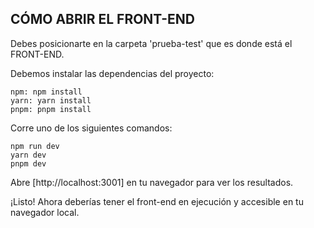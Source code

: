 ## CÓMO ABRIR EL FRONT-END

Debes posicionarte en la carpeta 'prueba-test' que es donde está el FRONT-END.

Debemos instalar las dependencias del proyecto:

``` (Cualquiera de las 3 opciones funciona si tienes instalado previamente el gestor de paquetes).
npm: npm install
yarn: yarn install
pnpm: pnpm install
```

Corre uno de los siguientes comandos:

```
npm run dev
yarn dev
pnpm dev
```

Abre [http://localhost:3001] en tu navegador para ver los resultados.

¡Listo! Ahora deberías tener el front-end en ejecución y accesible en tu navegador local.
